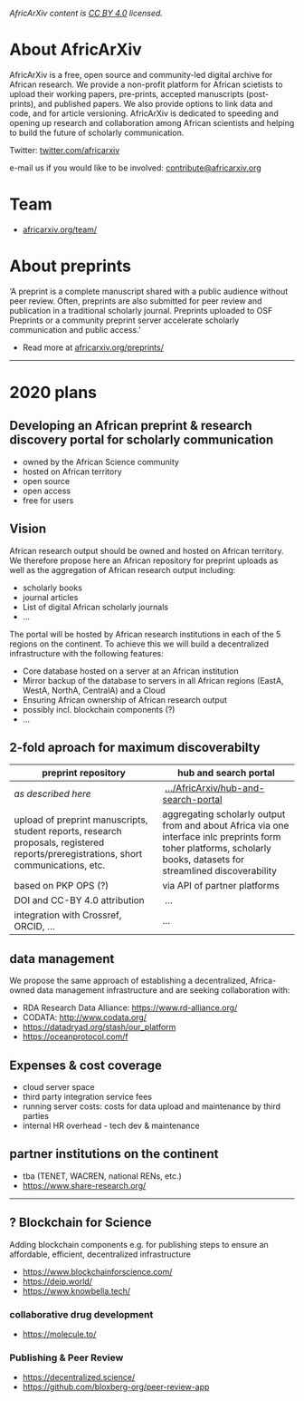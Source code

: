 *AfricArXiv content is [CC BY 4.0](https://github.com/AfricArxiv/info.africarxiv.org/blob/master/license.md) licensed.*

# About AfricArXiv

AfricArXiv is a free, open source and community-led digital archive for African research. We provide a non-profit platform for African scietists to upload their working papers, pre-prints, accepted manuscripts (post-prints), and published papers. We also provide options to link data and code, and for article versioning. AfricArXiv is dedicated to speeding and opening up research and collaboration among African scientists and helping to build the future of scholarly communication.

Twitter: [twitter.com/africarxiv](https://twitter.com/africarxiv)

e-mail us if you would like to be involved: contribute@africarxiv.org

# Team
- [africarxiv.org/team/](https://info.africarxiv.org/team/)

# About preprints
‘A preprint is a complete manuscript shared with a public audience without peer review. Often, preprints are also submitted for peer review and publication in a traditional scholarly journal. Preprints uploaded to OSF Preprints or a community preprint server accelerate scholarly communication and public access.’
- Read more at [africarxiv.org/preprints/](https://info.africarxiv.org/preprints/)

---

# 2020 plans

## Developing an African preprint & research discovery portal for scholarly communication
- owned by the African Science community
- hosted on African territory
- open source
- open access
- free for users

## Vision
African research output should be owned and hosted on African territory. We therefore propose here an African repository for preprint uploads as well as the aggregation of African research output including: 
- scholarly books 
- journal articles 
- List of digital African scholarly journals 
- …

The portal will be hosted by African research institutions in each of the 5 regions on the continent. To achieve this we will build a decentralized infrastructure with the following features:
- Core database hosted on a server at an African institution
- Mirror backup of the database to servers in all African regions (EastA, WestA, NorthA, CentralA) and a Cloud 
- Ensuring African ownership of African research output
- possibly incl. blockchain components (?)
- …

## 2-fold aproach for maximum discoverabilty 
preprint repository | hub and search portal 
--- | --- 
*as described here* | […/AfricArxiv/hub-and-search-portal](https://github.com/AfricArxiv/hub-and-search-portal)
upload of preprint manuscripts, student reports, research proposals, registered reports/preregistrations, short communications, etc. | aggregating scholarly output from and about Africa via one interface inlc preprints form toher platforms, scholarly books, datasets for streamlined discoverability
based on PKP OPS (?) | via API of partner platforms
DOI and CC-BY 4.0 attribution | …
integration with Crossref, ORCID, … | …

## data management
We propose the same approach of establishing a decentralized, Africa-owned data management infrastructure and are seeking collaboration with:
- RDA Research Data Alliance: https://www.rd-alliance.org/
- CODATA: http://www.codata.org/
- https://datadryad.org/stash/our_platform
- https://oceanprotocol.com/f


## Expenses & cost coverage
- cloud server space
- third party integration service fees
- running server costs: costs for data upload and maintenance by third parties
- internal HR overhead - tech dev & maintenance


## partner institutions on the continent
- tba (TENET, WACREN, national RENs, etc.)
- https://www.share-research.org/



---


## ? Blockchain for Science
Adding blockchain components e.g. for publishing steps to ensure an affordable, efficient, decentralized infrastructure
- https://www.blockchainforscience.com/
- https://deip.world/
- https://www.knowbella.tech/


### collaborative drug development
- https://molecule.to/

### Publishing & Peer Review
- https://decentralized.science/
- https://github.com/bloxberg-org/peer-review-app


